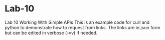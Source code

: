 # Lab-10
Lab 10 Working With Simple APIs
This is an example code for curl and python to demonstrate how to request from links. 
The links are in json form but can be edited in verbose (-vv) if needed.
